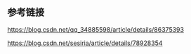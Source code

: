 



## 参考链接  

https://blog.csdn.net/qq_34885598/article/details/86375393  

https://blog.csdn.net/sesiria/article/details/78928354  